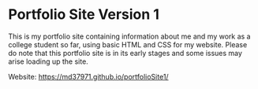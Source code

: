 # Portfolio Site Version 1
This is my portfolio site containing information about me and my work as a college student so far, using basic HTML and CSS for my website. Please do note that this portfolio site is in its early stages and some issues may arise loading up the site.

Website: https://md37971.github.io/portfolioSite1/
